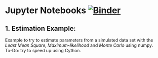 # Jupyter Notebooks  [![Binder](http://mybinder.org/badge.svg)](http://mybinder.org/repo/manuelmarcano22/ipythonnb)

## 1. Estimation Example:
 
  Example to try to estimate parameters from a simulated data set with the *Least Mean Square*, *Maximum-likelihood* and *Monte Carlo* using numpy. To-Do: try to speed up using Cython. 




